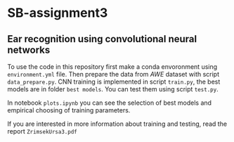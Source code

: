 # SB-assignment3 
## Ear recognition using convolutional neural networks

To use the code in this repository first make a conda envoronment using `environment.yml` file.
Then prepare the data from *AWE* dataset with script `data_prepare.py`.
CNN training is implemented in script `train.py`, the best models are in folder `best models`.
You can test them using script `test.py`.

In notebook `plots.ipynb` you can see the selection of best models and empirical choosing of training parameters.

If you are interested in more information about training and testing, read the report `ZrimsekUrsa3.pdf`